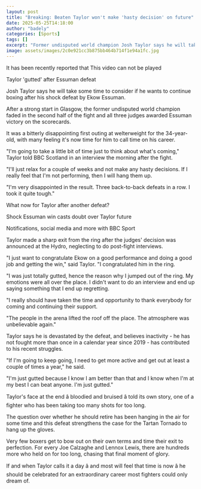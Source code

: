 ```yaml
---
layout: post
title: "Breaking: Beaten Taylor won't make 'hasty decision' on future"
date: 2025-05-25T14:18:00
author: "badely"
categories: [Sports]
tags: []
excerpt: "Former undisputed world champion Josh Taylor says he will take some time to consider if he wants to continue boxing after his shock defeat by Ekow Ess"
image: assets/images/2c0e921cc3b875bb464b714f1e94a1fc.jpg
---
```


It has been recently reported that This video can not be played

Taylor 'gutted' after Essuman defeat

Josh Taylor says he will take some time to consider if he wants to continue boxing after his shock defeat by Ekow Essuman.

After a strong start in Glasgow, the former undisputed world champion faded in the second half of the fight and all three judges awarded Essuman victory on the scorecards.

It was a bitterly disappointing first outing at welterweight for the 34-year-old, with many feeling it's now time for him to call time on his career.

"I'm going to take a little bit of time just to think about what's coming," Taylor told BBC Scotland in an interview the morning after the fight. 

"I'll just relax for a couple of weeks and not make any hasty decisions. If I really feel that I'm not performing, then I will hang them up.

"I'm very disappointed in the result. Three back-to-back defeats in a row. I took it quite tough."

What now for Taylor after another defeat?

Shock Essuman win casts doubt over Taylor future 

Notifications, social media and more with BBC Sport

Taylor made a sharp exit from the ring after the judges' decision was announced at the Hydro, neglecting to do post-fight interviews.

"I just want to congratulate Ekow on a good performance and doing a good job and getting the win," said Taylor. "I congratulated him in the ring. 

"I was just totally gutted, hence the reason why I jumped out of the ring. My emotions were all over the place. I didn't want to do an interview and end up saying something that I end up regretting.

"I really should have taken the time and opportunity to thank everybody for coming and continuing their support. 

"The people in the arena lifted the roof off the place. The atmosphere was unbelievable again."

Taylor says he is devastated by the defeat, and believes inactivity - he has not fought more than once in a calendar year since 2019 - has contributed to his recent struggles.

"If I'm going to keep going, I need to get more active and get out at least a couple of times a year," he said.

"I'm just gutted because I know I am better than that and I know when I'm at my best I can beat anyone. I'm just gutted."

Taylor's face at the end â bloodied and bruised â told its own story, one of a fighter who has been taking too many shots for too long.

The question over whether he should retire has been hanging in the air for some time and this defeat strengthens the case for the Tartan Tornado to hang up the gloves.

Very few boxers get to bow out on their own terms and time their exit to perfection. For every Joe Calzaghe and Lennox Lewis, there are hundreds more who held on for too long, chasing that final moment of glory.

If and when Taylor calls it a day â and most will feel that time is now â he should be celebrated for an extraordinary career most fighters could only dream of.

